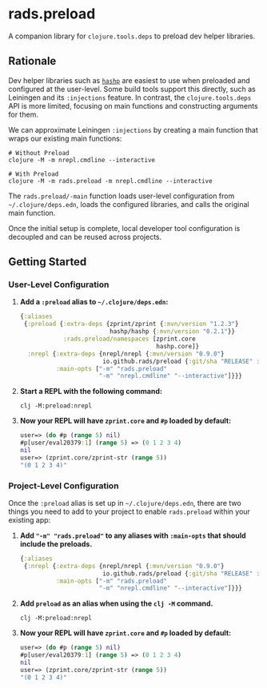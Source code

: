 # rads.preload

A companion library for `clojure.tools.deps` to preload dev helper libraries.

## Rationale

Dev helper libraries such as [`hashp`](https://github.com/weavejester/hashp) are easiest to use when preloaded and configured at the user-level. Some build tools support this directly, such as Leiningen and its `:injections` feature. In contrast, the `clojure.tools.deps` API is more limited, focusing on main functions and constructing arguments for them.

We can approximate Leiningen `:injections` by creating a main function that wraps our existing main functions:

```shell
# Without Preload
clojure -M -m nrepl.cmdline --interactive

# With Preload
clojure -M -m rads.preload -m nrepl.cmdline --interactive
```

The `rads.preload/-main` function loads user-level configuration from `~/.clojure/deps.edn`, loads the configured libraries, and calls the original main function.

Once the initial setup is complete, local developer tool configuration is decoupled and can be reused across projects.

## Getting Started

### User-Level Configuration

1. **Add a `:preload` alias to `~/.clojure/deps.edn`:**
    ```clojure
    {:aliases
     {:preload {:extra-deps {zprint/zprint {:mvn/version "1.2.3"}
                             hashp/hashp {:mvn/version "0.2.1"}}
                :rads.preload/namespaces [zprint.core
                                          hashp.core]}
      :nrepl {:extra-deps {nrepl/nrepl {:mvn/version "0.9.0"}
                           io.github.rads/preload {:git/sha "RELEASE" :git/tag "v0.1.1"}}
              :main-opts ["-m" "rads.preload"
                          "-m" "nrepl.cmdline" "--interactive"]}}}
    ```

2. **Start a REPL with the following command:**
    ```shell
    clj -M:preload:nrepl
    ```

3. **Now your REPL will have `zprint.core` and `#p` loaded by default:**
    ```clojure
    user=> (do #p (range 5) nil)
    #p[user/eval20379:1] (range 5) => (0 1 2 3 4)
    nil
    user=> (zprint.core/zprint-str (range 5))
    "(0 1 2 3 4)"
    ```

### Project-Level Configuration

Once the `:preload` alias is set up in `~/.clojure/deps.edn`, there are two things you need to add to your project to enable `rads.preload` within your existing app:

1. **Add `"-m" "rads.preload"` to any aliases with `:main-opts` that should include the preloads.**
    ```clojure
    {:aliases
     {:nrepl {:extra-deps {nrepl/nrepl {:mvn/version "0.9.0"}
                           io.github.rads/preload {:git/sha "RELEASE" :git/tag "v0.1.1"}}
              :main-opts ["-m" "rads.preload"
                          "-m" "nrepl.cmdline" "--interactive"]}}}
    ```

2. **Add `preload` as an alias when using the `clj -M` command.**
    ```shell
    clj -M:preload:nrepl
    ```

3. **Now your REPL will have `zprint.core` and `#p` loaded by default:**
    ```clojure
    user=> (do #p (range 5) nil)
    #p[user/eval20379:1] (range 5) => (0 1 2 3 4)
    nil
    user=> (zprint.core/zprint-str (range 5))
    "(0 1 2 3 4)"
    ```
